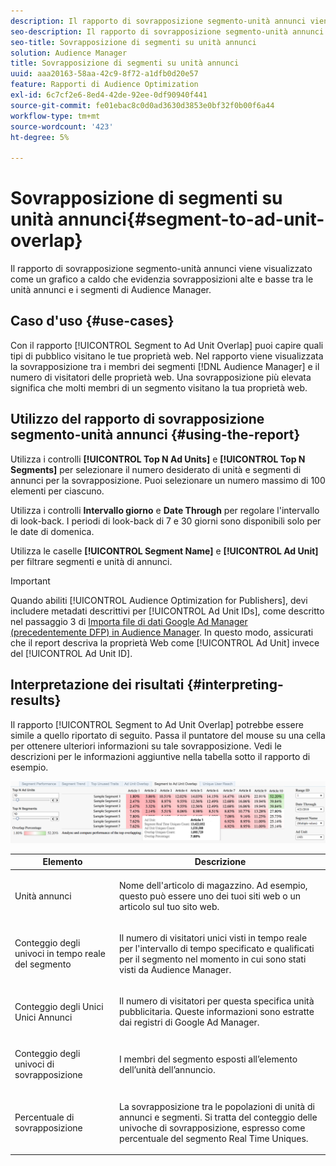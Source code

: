 ```yaml
---
description: Il rapporto di sovrapposizione segmento-unità annunci viene visualizzato come un grafico a caldo che evidenzia sovrapposizioni alte e basse tra le unità annunci e i segmenti di Audience Manager.
seo-description: Il rapporto di sovrapposizione segmento-unità annunci viene visualizzato come un grafico a caldo che evidenzia sovrapposizioni alte e basse tra le unità annunci e i segmenti di Audience Manager.
seo-title: Sovrapposizione di segmenti su unità annunci
solution: Audience Manager
title: Sovrapposizione di segmenti su unità annunci
uuid: aaa20163-58aa-42c9-8f72-a1dfb0d20e57
feature: Rapporti di Audience Optimization
exl-id: 6c7cf2e6-8ed4-42de-92ee-0df90940f441
source-git-commit: fe01ebac8c0d0ad3630d3853e0bf32f0b00f6a44
workflow-type: tm+mt
source-wordcount: '423'
ht-degree: 5%

---
```


# Sovrapposizione di segmenti su unità annunci{#segment-to-ad-unit-overlap}

Il rapporto di sovrapposizione segmento-unità annunci viene visualizzato come un grafico a caldo che evidenzia sovrapposizioni alte e basse tra le unità annunci e i segmenti di Audience Manager.

## Caso d&#39;uso {#use-cases}

Con il rapporto [!UICONTROL Segment to Ad Unit Overlap] puoi capire quali tipi di pubblico visitano le tue proprietà web. Nel rapporto viene visualizzata la sovrapposizione tra i membri dei segmenti [!DNL Audience Manager] e il numero di visitatori delle proprietà web. Una sovrapposizione più elevata significa che molti membri di un segmento visitano la tua proprietà web.

## Utilizzo del rapporto di sovrapposizione segmento-unità annunci {#using-the-report}

Utilizza i controlli **[!UICONTROL Top N Ad Units]** e **[!UICONTROL Top N Segments]** per selezionare il numero desiderato di unità e segmenti di annunci per la sovrapposizione. Puoi selezionare un numero massimo di 100 elementi per ciascuno.

Utilizza i controlli **Intervallo giorno** e **Date Through** per regolare l&#39;intervallo di look-back. I periodi di look-back di 7 e 30 giorni sono disponibili solo per le date di domenica.

Utilizza le caselle **[!UICONTROL Segment Name]** e **[!UICONTROL Ad Unit]** per filtrare segmenti e unità di annunci.

>[!IMPORTANT]
>
>Quando abiliti [!UICONTROL Audience Optimization for Publishers], devi includere metadati descrittivi per [!UICONTROL Ad Unit IDs], come descritto nel passaggio 3 di [Importa file di dati Google Ad Manager (precedentemente DFP) in Audience Manager](../../../reporting/audience-optimization-reports/aor-publishers/import-dfp.md). In questo modo, assicurati che il report descriva la proprietà Web come [!UICONTROL Ad Unit] invece del [!UICONTROL Ad Unit ID].

## Interpretazione dei risultati {#interpreting-results}

Il rapporto [!UICONTROL Segment to Ad Unit Overlap] potrebbe essere simile a quello riportato di seguito. Passa il puntatore del mouse su una cella per ottenere ulteriori informazioni su tale sovrapposizione. Vedi le descrizioni per le informazioni aggiuntive nella tabella sotto il rapporto di esempio.

![](assets/publisher_segment_ad_unit_overlap.png)

<table id="table_22340F45B1B94D3796174CB30A60E212"> 
 <thead> 
  <tr> 
   <th colname="col1" class="entry"> Elemento </th> 
   <th colname="col2" class="entry"> Descrizione </th> 
  </tr>
 </thead>
 <tbody> 
  <tr> 
   <td colname="col1"> <p><span class="wintitle"> Unità annunci  </span> </p> </td> 
   <td colname="col2"> <p>Nome dell'articolo di magazzino. Ad esempio, questo può essere uno dei tuoi siti web o un articolo sul tuo sito web. </p> </td> 
  </tr> 
  <tr> 
   <td colname="col1"> <p><span class="wintitle"> Conteggio degli univoci in tempo reale del segmento</span> </p> </td> 
   <td colname="col2"> <p>Il numero di visitatori unici visti in tempo reale per l'intervallo di tempo specificato e qualificati per il segmento nel momento in cui sono stati visti da <span class="keyword"> Audience Manager</span>. </p> </td> 
  </tr> 
  <tr> 
   <td colname="col1"> <p><span class="wintitle"> Conteggio degli Unici Unici Annunci</span> </p> </td> 
   <td colname="col2"> <p>Il numero di visitatori per questa specifica unità pubblicitaria. Queste informazioni sono estratte dai registri di Google Ad Manager. </p> </td> 
  </tr> 
  <tr> 
   <td colname="col1"> <p><span class="wintitle"> Conteggio degli univoci di sovrapposizione</span> </p> </td> 
   <td colname="col2"> <p>I membri del segmento esposti all’elemento dell’unità dell’annuncio. </p> </td> 
  </tr> 
  <tr> 
   <td colname="col1"> <p><span class="wintitle"> Percentuale di sovrapposizione</span> </p> </td> 
   <td colname="col2"> <p>La sovrapposizione tra le popolazioni di unità di annunci e segmenti. Si tratta del <span class="wintitle"> conteggio delle univoche di sovrapposizione</span>, espresso come percentuale del <span class="wintitle"> segmento Real Time Uniques</span>. </p> </td> 
  </tr> 
 </tbody> 
</table>
